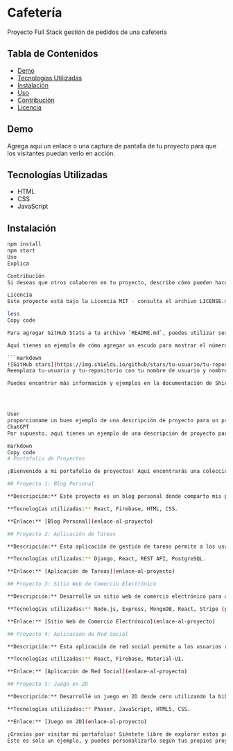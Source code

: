 # Cafetería

Proyecto Full Stack gestión de pedidos de una cafetería

## Tabla de Contenidos

- [Demo](#demo)
- [Tecnologías Utilizadas](#tecnologías-utilizadas)
- [Instalación](#instalación)
- [Uso](#uso)
- [Contribución](#contribución)
- [Licencia](#licencia)

## Demo

Agrega aquí un enlace o una captura de pantalla de tu proyecto para que los visitantes puedan verlo en acción.

## Tecnologías Utilizadas
- HTML
- CSS
- JavaScript

## Instalación

```bash
npm install
npm start
Uso
Explica 

Contribución
Si deseas que otros colaboren en tu proyecto, describe cómo pueden hacerlo. Incluye pautas para la presentación de problemas (issues) y solicitudes de extracción (pull requests).

Licencia
Este proyecto está bajo la Licencia MIT - consulta el archivo LICENSE.md para más detalles.

less
Copy code

Para agregar GitHub Stats a tu archivo `README.md`, puedes utilizar servicios como "Shields.io" para mostrar estadísticas de tu repositorio de una manera sencilla y profesional. Por ejemplo, puedes agregar un escudo (badge) para mostrar el número de estrellas, bifurcaciones, o el estado de construcción de tu proyecto.

Aquí tienes un ejemplo de cómo agregar un escudo para mostrar el número de estrellas:

```markdown
![GitHub stars](https://img.shields.io/github/stars/tu-usuario/tu-repositorio)
Reemplaza tu-usuario y tu-repositorio con tu nombre de usuario y nombre de repositorio de GitHub.

Puedes encontrar más información y ejemplos en la documentación de Shields.io: https://shields.io/




User
proporcioname un buen ejemplo de una descripción de proyecto para un proyecto que lo tengo alojado en gitlab que lo que quiero usar como un portafolio de mis proyectos y darle una pequeña presentación sobre ellos
ChatGPT
Por supuesto, aquí tienes un ejemplo de una descripción de proyecto para un repositorio de GitLab que se utilizará como un portafolio de tus proyectos, junto con una breve presentación sobre el proyecto:

markdown
Copy code
# Portafolio de Proyectos

¡Bienvenido a mi portafolio de proyectos! Aquí encontrarás una colección de los proyectos en los que he trabajado, cada uno con su propio conjunto de desafíos y soluciones creativas. Mi objetivo es utilizar la tecnología para resolver problemas y crear soluciones innovadoras.

## Proyecto 1: Blog Personal

**Descripción:** Este proyecto es un blog personal donde comparto mis pensamientos, conocimientos y experiencias en el mundo de la programación. Utilicé tecnologías como React y Firebase para crear una experiencia de usuario dinámica y segura.

**Tecnologías utilizadas:** React, Firebase, HTML, CSS.

**Enlace:** [Blog Personal](enlace-al-proyecto)

## Proyecto 2: Aplicación de Tareas

**Descripción:** Esta aplicación de gestión de tareas permite a los usuarios crear, editar y eliminar tareas. Implementé una API REST en Django y una interfaz de usuario moderna en React.

**Tecnologías utilizadas:** Django, React, REST API, PostgreSQL.

**Enlace:** [Aplicación de Tareas](enlace-al-proyecto)

## Proyecto 3: Sitio Web de Comercio Electrónico

**Descripción:** Desarrollé un sitio web de comercio electrónico para una tienda en línea. Los usuarios pueden navegar por productos, agregarlos al carrito y realizar pagos seguros. Usé tecnologías como Node.js y MongoDB para gestionar el backend.

**Tecnologías utilizadas:** Node.js, Express, MongoDB, React, Stripe (para pagos).

**Enlace:** [Sitio Web de Comercio Electrónico](enlace-al-proyecto)

## Proyecto 4: Aplicación de Red Social

**Descripción:** Esta aplicación de red social permite a los usuarios registrarse, conectarse con amigos, publicar actualizaciones y comentar publicaciones. Utilicé Firebase para gestionar la autenticación y el almacenamiento de datos en tiempo real.

**Tecnologías utilizadas:** React, Firebase, Material-UI.

**Enlace:** [Aplicación de Red Social](enlace-al-proyecto)

## Proyecto 5: Juego en 2D

**Descripción:** Desarrollé un juego en 2D desde cero utilizando la biblioteca Phaser. Los jugadores pueden controlar un personaje y superar obstáculos en un mundo lleno de aventuras.

**Tecnologías utilizadas:** Phaser, JavaScript, HTML5, CSS.

**Enlace:** [Juego en 2D](enlace-al-proyecto)

¡Gracias por visitar mi portafolio! Siéntete libre de explorar estos proyectos y ponerse en contacto conmigo si tienes alguna pregunta o sugerencia.
Este es solo un ejemplo, y puedes personalizarlo según tus propios proyectos y experiencias. Asegúrate de proporcionar descripciones concisas y enlaces a los proyectos para que los visitantes puedan explorarlos en detalle.





